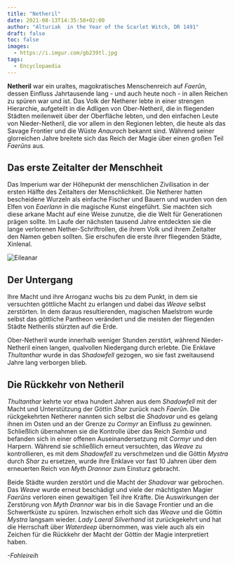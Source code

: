 ```yaml
---
title: "Netheril"
date: 2021-08-13T14:35:58+02:00
author: "Alturiak  in the Year of the Scarlet Witch, DR 1491"
draft: false
toc: false
images:
  - https://i.imgur.com/gb239tl.jpg
tags: 
  - Encyclopaedia
---
```


**Netheril** war ein uraltes, magokratisches Menschenreich auf _Faerûn_, dessen Einfluss Jahrtausende lang - und auch heute noch - in allen Reichen zu spüren war und ist. Das Volk der Netherer lebte in einer strengen Hierarchie, aufgeteilt in die Adligen von Ober-Netheril, die in fliegenden Städten meilenweit über der Oberfläche lebten, und den einfachen Leute von Nieder-Netheril, die vor allem in den Regionen lebten, die heute als das Savage Frontier und die Wüste _Anauroch_ bekannt sind. Während seiner glorreichen Jahre breitete sich das Reich der Magie über einen großen Teil _Faerûns_ aus.

## Das erste Zeitalter der Menschheit

Das Imperium war der Höhepunkt der menschlichen Zivilisation in der ersten Hälfte des Zeitalters der Menschlichkeit. Die Netherer hatten bescheidene Wurzeln als einfache Fischer und Bauern und wurden von den Elfen von _Eaerlann_ in die magische Kunst eingeführt. Sie machten sich diese arkane Macht auf eine Weise zunutze, die die Welt für Generationen prägen sollte. Im Laufe der nächsten tausend Jahre entdeckten sie die lange verlorenen Nether-Schriftrollen, die ihrem Volk und ihrem Zeitalter den Namen geben sollten. Sie erschufen die erste ihrer fliegenden Städte, Xinlenal. 

![Eileanar](https://i.imgur.com/IpB0PHR.png)

## Der Untergang

Ihre Macht und ihre Arroganz wuchs bis zu dem Punkt, in dem sie versuchten göttliche Macht zu erlangen und dabei das _Weave_ selbst zerstörten. In dem daraus resultierenden, magischen Maelstrom wurde selbst das göttliche Pantheon verändert und die meisten der fliegenden Städte Netherils stürzten auf die Erde.

Ober-Netheril wurde innerhalb weniger Stunden zerstört, während Nieder-Netheril einen langen, qualvollen Niedergang durch erlebte. Die Enklave _Thultanthar_ wurde in das _Shadowfell_ gezogen, wo sie fast zweitausend Jahre lang verborgen blieb. 

## Die Rückkehr von Netheril

_Thultanthar_ kehrte vor etwa hundert Jahren aus dem _Shadowfell_ mit der Macht und Unterstützung der Göttin _Shar_ zurück nach _Faerûn_. Die rückgekehrten Netherer nannten sich selbst die _Shadovar_ und es gelang ihnen im Osten und an der Grenze zu _Cormyr_ an Einfluss zu gewinnen. Schließlich übernahmen sie die Kontrolle über das Reich _Sembia_ und befanden sich in einer offenen Auseinandersetzung mit _Cormyr_ und den Harpern. Während sie schließlich erneut versuchten, das _Weave_ zu kontrollieren, es mit dem _Shadowfell_ zu verschmelzen und die Göttin _Mystra_ durch _Shar_ zu ersetzen, wurde ihre Enklave vor fast 10 Jahren über dem erneuerten Reich von _Myth Drannor_ zum Einsturz gebracht.

Beide Städte wurden zerstört und die Macht der _Shadovar_ war gebrochen. Das _Weave_ wurde erneut beschädigt und viele der mächtigsten Magier _Faerûns_ verloren einen gewaltigen Teil ihre Kräfte. Die Auswirkungen der Zerstörung von _Myth Drannor_ war bis in die Savage Frontier und an die Schwertküste zu spüren. Inzwischen erholt sich das _Weave_ und die Göttin _Mystra_ langsam wieder. _Lady Laeral Silverhand_ ist zurückgekehrt und hat die Herrschaft über _Waterdeep_ übernommen, was viele auch als ein Zeichen für die Rückkehr der Macht der Göttin der Magie interpretiert haben.

_-Fohleireih_
